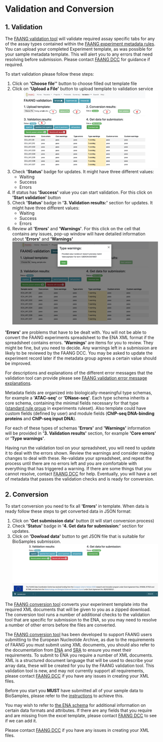 # Validation and Conversion

## 1. Validation
The [FAANG validation tool](https://data.faang.org/validation/experiments) 
will validate required assay specific tabs for any of the assay types contained within the 
[FAANG experiment metadata rules](https://data.faang.org/ruleset/experiments#standard). 
You can upload your completed Experiment 
template, as was possible for your sample metadata template.  This will alert 
you to any errors that need resolving before submission. 
Please contact [FAANG DCC](mailto:faang-dcc@ebi.ac.uk) for 
guidance if required.

To start validation please follow these steps:

1. Click on **'Choose file''** button to choose filled out template file
2. Click on **'Upload a File'** button to upload template to validation service
![Screenshot](../img/validation_service_workflow.png)
3. Check **'Status'** badge for updates. It might have three different values:
    * Waiting
    * Success
    * Errors
4. If status has **'Success'** value you can start validation. For this click
on **'Start validation'** button
5. Check **'Status'** badge in **'3. Validation results:'** section for updates.
It might have three different values:
    * Waiting
    * Success
    * Errors
6. Review all **'Errors'** and **'Warnings'**. For this click on the cell
that contains any issues, pop-up window will have detailed information about
**'Errors'** and **'Warnings'**
![Screenshot](../img/error_and_warning.png)


**'Errors'** are problems that have to be dealt with. You will not be able to 
convert the FAANG experiments spreadsheet to the ENA XML format if 
the spreadsheet contains errors. **'Warnings'** are items for you to review. 
They might be fine, but you need to decide. Any warnings left in a submission 
are likely to be reviewed by the FAANG DCC. You may be asked to update the 
experiment record later if the metadata group agrees a certain value should be 
improved.

For descriptions and explanations of the different error messages that the 
validation tool can provide please see [FAANG validation error message 
explanations](faang_validation_error_message_explanation.md).

Metadata fields are organized into biologically-meaningful type schemas, 
for example a **'ATAC-seq'** or **'DNase-seq'**. Each type 
schema inherits a core schema, containing the minimal fields necessary for 
that type ([standard rule group](
https://data.faang.org/ruleset/experiments#standard) in experiments ruleset). Also 
template could have custom fields (defined by user) and module fields (**ChIP-seq DNA-binding proteins** and **ChIP-seq input DNA**). 

For each of these types of schemas **'Errors'** and **'Warnings'** information
will be provided in **'3. Validation results'** section, for example **'Core errors'** or
**'Type warnings'**.

Having run the validation tool on your spreadsheet, you will need to update it 
to deal with the errors shown. Review the warnings and consider making changes 
to deal with these. Re-validate your spreadsheet, and repeat the process until 
there are no errors left and you are comfortable with everything that has 
triggered a warning. If there are some things that you cannot resolve, 
contact [FAANG DCC](mailto:faang-dcc@ebi.ac.uk) for help. Eventually, you will 
have a set of metadata that passes the validation checks and is ready for 
conversion.

## 2. Conversion
To start conversion you need to fix all **'Errors'** in template. When data
is ready follow these steps to get converted data in JSON format:

1. Click on **'Get submission data'** button (it will start conversion process)
2.  Check **'Status'** badge in **'4. Get data for submission:'** section for 
updates.
3. Click on **'Dowload data'** button to get JSON file that is suitable for
BioSamples submission.
![Screenshot](../img/conversion_result.png)

The [FAANG conversion tool](https://data.faang.org/validation/experiments) 
converts your experiment template into the required XML documents that will 
be given to you as a zipped download.  The conversion tool runs a number of 
additional checks to the validation tool that are specific for submission to 
the ENA, so you may need to resolve a number of other errors before the files 
are converted. 

The [FAANG conversion tool](https://data.faang.org/validation/experiments) has 
been developed to support FAANG users submitting to the 
European Nucleotide Archive, as due to the requirements of FAANG you must 
submit using XML documents, you should also refer to the documentation 
from [ENA](https://www.ebi.ac.uk/ena/submit) and [SRA](http://www.ncbi.nlm.nih.gov/sra/docs/submit/) 
to ensure you meet their requirements. To submit to ENA you require a number 
of XML documents. XML is a structured document language that will be used to 
describe your array data, these will be created for you by the FAANG validation 
tool. This validation tool is new, and may not currently support all 
requirements, please contact [FAANG DCC](mailto:faang-dcc@ebi.ac.uk) if you 
have any issues in creating your XML files. 

Before you start you **MUST** have submitted all of your sample data to BioSamples, 
please refer to the [instructions](biosamples_template.md) to achieve this.

You may wish to refer to [the ENA schema](https://github.com/enasequence/schema/tree/master/src/main/resources/uk/ac/ebi/ena/sra/schema) for additional information on certain 
data formats and attributes.  If there are any fields that you require and are 
missing from the excel template, please contact [FAANG DCC](mailto:faang-dcc@ebi.ac.uk) to see if we can add it.

Please contact [FAANG DCC](mailto:faang-dcc@ebi.ac.uk) if you have any issues in creating your XML files. 
